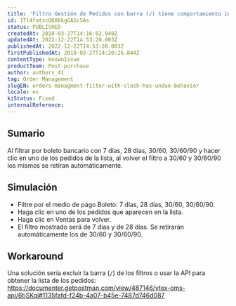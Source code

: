 ```yaml
---
title: 'Filtro Gestión de Pedidos con barra (/) tiene comportamiento indebido'
id: 1Tl4fatscQ686kgGAScSAs
status: PUBLISHED
createdAt: 2018-03-27T14:16:02.940Z
updatedAt: 2022-12-22T14:53:20.003Z
publishedAt: 2022-12-22T14:53:20.003Z
firstPublishedAt: 2018-03-27T14:20:26.844Z
contentType: knownIssue
productTeam: Post-purchase
author: authors_41
tag: Order Management
slugEN: orders-managment-filter-with-slash-has-undue-behavior
locale: es
kiStatus: Fixed
internalReference: 
---
```


## Sumario

Al filtrar por boleto bancario con 7 días, 28 días, 30/60, 30/60/90 y hacer clic en uno de los pedidos de la lista, al volver el filtro a 30/60 y 30/60/90 los mismos se retiran automáticamente.


## Simulación

- Filtre por el medio de pago Boleto: 7 días, 28 días, 30/60, 30/60/90.
- Haga clic en uno de los pedidos que aparecen en la lista.
- Haga clic en Ventas para volver.
- El filtro mostrado será de 7 días y de 28 días. Se retirarán automáticamente los de 30/60 y 30/60/90.

## Workaround

Una solución sería excluir la barra (`/`) de los filtros o usar la API para obtener la lista de los pedidos:
https://documenter.getpostman.com/view/487146/vtex-oms-api/6tjSKqi#1135fafd-f24b-4a07-b45e-7487d746d087

